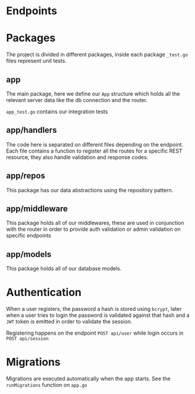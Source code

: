 # Endpoints

# Packages
The project is divided in different packages, inside each package `_test.go` files represent unit tests.

## app
The main package, here we define our `App` structure which holds
 all the relevant server data like the db connection and the router.
 
`app_test.go` contains our integration tests
 
## app/handlers

The code here is separated on different files depending on the endpoint. 
Each file contains a function to register all the routes for a specific REST
 resource, they also handle validation and response codes.
 
## app/repos

This package has our data abstractions using the repository pattern.

## app/middleware

This package holds all of our middlewares, these are used in conjunction with
the router in order to provide auth validation or admin validation 
on specific endpoints
  
## app/models

This package holds all of our database models.

# Authentication

When a user registers, the password a hash is stored using `bcrypt`, later when a user
tries to login the password is validated against that hash and a `JWT` token is emitted
in order to validate the session.

Registering happens on the endpoint `POST api/user` while login occurs in `POST api/session`

# Migrations

Migrations are executed automatically when the app starts. See the `runMigrations` function on `app.go`
